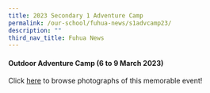 ```yaml
---
title: 2023 Secondary 1 Adventure Camp
permalink: /our-school/fuhua-news/s1advcamp23/
description: ""
third_nav_title: Fuhua News
---
```

#### Outdoor Adventure Camp (6 to 9 March 2023)

Click [here](https://drive.google.com/drive/folders/1TW1UEAepRkn-KopwBVw0TtqKIEpQ6lsO?usp=share_link) to browse photographs of this memorable event! 